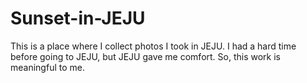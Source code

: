 # Sunset-in-JEJU
This is a place where I collect photos I took in JEJU. 
I had a hard time before going to JEJU, but JEJU gave me comfort. 
So, this work is meaningful to me.
